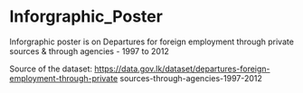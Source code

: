 # Inforgraphic_Poster

Inforgraphic poster is on Departures for foreign employment through private sources & through agencies - 1997
to 2012 

Source of the dataset: https://data.gov.lk/dataset/departures-foreign-employment-through-private
sources-through-agencies-1997-2012
